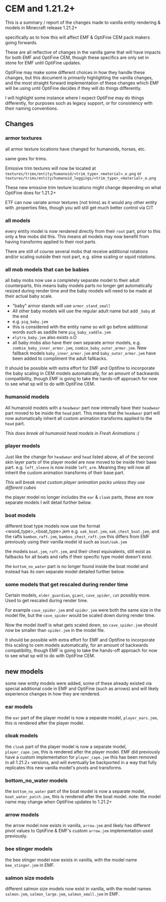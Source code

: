 
# CEM and 1.21.2+

This is a summary / report of the changes made to vanilla entity rendering & models in Minecraft release 1.21.2+ 

specifically as to how this will affect EMF & OptiFine CEM pack makers going forwards.

These are all reflective of changes in the vanilla game that will have impacts for both EMF and OptiFine CEM, though these specifics are only set in stone for EMF until OptiFine updates.

OptiFine may make some different choices in how they handle these changes, 
but this document is primarily highlighting the vanilla changes, 
and the most straight forward implementation of these changes which EMF will be using until OptiFine decides if they will do things differently.

I will highlight some instance where I expect OptiFine may do things differently, for purposes such as legacy support, or for consistency with their naming conventions.



## Changes

### armor textures
all armor texture locations have changed for humanoids, horses, etc.

same goes for trims.

Emissive trim textures will now be located at `textures/trims/entity/humanoid/<trim_type>_<material>_e.png` or `textures/trims/entity/humanoid_leggings/<trim_type>_<material>_e.png`

These new emissive trim texture locations might change depending on what OptiFine does for 1.21.2+

ETF can now variate armor textures (not trims) as it would any other entity with .properties files, though you will still get much better control via CIT

### all models
every entity model is now rendered directly from their `root` part, prior to this only a few mobs did this.
This means all models may now benefit from having transforms applied to their root parts.

There are still of course several mobs that receive additional rotations and/or scaling outside their root part,
e.g. slime scaling or squid rotations.

### all mob models that can be babies
all baby mobs now use a completely separate model to their adult counterparts, this means baby models parts no longer
get automatically resized during render time and the baby models will need to be made at their actual baby scale.

- "baby" armor stands will use `armor_stand_small`
- All other baby models will use the regular adult name but add `_baby` at the end 
- e.g. `pig_baby.jem`
- this is considered with the entity name so will go before additional words such as saddle here `pig_baby_saddle.jem`
- `elytra_baby.jem` also exists o.O
- all baby mobs also have their own separate armor models, 
e.g. `zombie_baby_inner_armor.jem`, `zombie_baby_outer_armor.jem`. New fallback models `baby_inner_armor.jem` and `baby_outer_armor.jem` have been added to compliment the adult fallbacks.

It should be possible with extra effort for EMF and Optifine to incorporate the baby scaling in CEM models automatically, 
for an amount of backwards compatibility, though EMF is going to take the hands-off approach for now to see what sp will to do with OptiFine CEM.


### humanoid models
All humanoid models with a `headwear` part now internally have their `headwear` part moved to be inside the `head` part.
This means that the `headwear` part will now automatically inherit all custom animation transforms applied to the `head` part.

*This does break all humanoid head models in Fresh Animations :(*

### player models
Just like the change for `headwear` and `head` listed above, all of the second skin layer parts of the player model are 
now moved to be inside their base part. e.g. `left_sleeve` is now inside `left_arm`. Meaning they will now all inherit the
custom animation transforms of their base part.

*This will break most custom player animation packs unless they use different cubes*

the player model no longer includes the `ear` & `cloak` parts, these are now separate models I will detail further below.

### boat models
different boat type models now use the format <wood_type>_<boat_type>.jem e.g. `oak_boat.jem`, `oak_chest_boat.jem`, and the rafts `bamboo_raft.jem`, `bamboo_chest_raft.jem`
this differs from EMF previously using their vanilla model id such as `boat/oak.jem`

the models `boat.jem`, `raft.jem`, and their chest equivalents, still exist as fallbacks for all boats and rafts if their specific type model doesn't exist.

the `bottom_no_water` part is no longer found inside the boat model and instead has its own separate model detailed further below.

### some models that get rescaled during render time
Certain models, `elder_guardian`, `giant`, `cave_spider`, `cat` possibly more. Used to get rescaled during render time.

For example `cave_spider.jem` and `spider.jem` were both the same size in the model file, but the `cave_spider` would be scaled down during render time.

Now the model itself is what gets scaled down, so `cave_spider.jem` should now be smaller than `spider.jem` in the model file.

It should be possible with extra effort for EMF and Optifine to incorporate this scaling to cem models automatically,
for an amount of backwards compatibility, though EMF is going to take the hands-off approach for now to see what sp will to do with OptiFine CEM.

## new models

some new entity models were added, some of these already existed via special additional code in EMF and OptiFine (such as arrows)
and will likely experience changes in how they are rendered.

### ear models
the `ear` part of the player model is now a separate model, `player_ears.jem`, this is rendered after the player model.

### cloak models
the `cloak` part of the player model is now a separate model, `player_cape.jem`, this is rendered after the player model.
EMF did previously have a custom implementation for `player_cape.jem` this has been removed in all 1.21.2+ versions, 
and will eventually be backported in a way that fully replicates this new vanilla model's pivots and transforms.

### bottom_no_water models
the `bottom_no_water` part of the boat model is now a separate model, `boat_water_patch.jem`, this is rendered after the boat model.
note: the model name may change when OptiFine updates to 1.21.2+

### arrow models
the arrow model now exists in vanilla, `arrow.jem` and likely has different pivot values to OptiFine & EMF's custom 
`arrow.jem` implementation used previously.

### bee stinger models
the bee stinger model now exists in vanilla, with the model name `bee_stinger.jem` in EMF.

### salmon size models
different salmon size models now exist in vanilla, with the model names `salmon.jem`, `salmon_large.jem`, `salmon_small.jem` in EMF.




